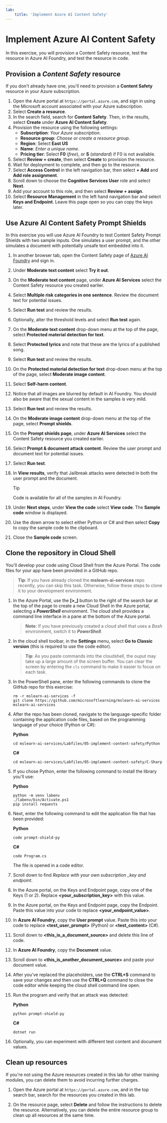 ```yaml
---
lab:
    title: 'Implement Azure AI Content Safety'
---
```


# Implement Azure AI Content Safety

In this exercise, you will provision a Content Safety resource, test the resource in Azure AI Foundry, and test the resource in code.

## Provision a *Content Safety* resource

If you don't already have one, you'll need to provision a **Content Safety** resource in your Azure subscription.

1. Open the Azure portal at `https://portal.azure.com`, and sign in using the Microsoft account associated with your Azure subscription.
1. Select **Create a resource**.
1. In the search field, search for **Content Safety**. Then, in the results, select **Create** under **Azure AI Content Safety**.
1. Provision the resource using the following settings:
    - **Subscription**: *Your Azure subscription*.
    - **Resource group**: *Choose or create a resource group*.
    - **Region**: Select **East US**
    - **Name**: *Enter a unique name*.
    - **Pricing tier**: Select **F0** (*free*), or **S** (*standard*) if F0 is not available.
1. Select **Review + create**, then select **Create** to provision the resource.
1. Wait for deployment to complete, and then go to the resource.
1. Select **Access Control** in the left navigation bar, then select **+ Add** and **Add role assignment**.
1. Scroll down to choose the **Cognitive Services User** role and select **Next**.
1. Add your account to this role, and then select **Review + assign**.
1. Select **Resource Management** in the left hand navigation bar and select **Keys and Endpoint**. Leave this page open so you can copy the keys later.

## Use Azure AI Content Safety Prompt Shields

In this exercise you will use Azure AI Foundry to test Content Safety Prompt Shields with two sample inputs. One simulates a user prompt, and the other simulates a document with potentially unsafe text embedded into it.

1. In another browser tab, open the Content Safety page of [Azure AI Foundry](https://ai.azure.com/explore/contentsafety) and sign in.
1. Under **Moderate text content** select **Try it out**.
1. On the **Moderate text content** page, under **Azure AI Services** select the Content Safety resource you created earlier.
1. Select **Multiple risk categories in one sentence**. Review the document text for potential issues.
1. Select **Run test** and review the results.
1. Optionally, alter the threshold levels and select **Run test** again.
1. On the **Moderate text content** drop-down menu at the top of the page, select **Protected material detection for text**.
1. Select **Protected lyrics** and note that these are the lyrics of a published song.
1. Select **Run test** and review the results.
1. On the **Protected material detection for text** drop-down menu at the top of the page, select **Moderate image content**.
1. Select **Self-harm content**.
1. Notice that all images are blurred by default in AI Foundry. You should also be aware that the sexual content in the samples is very mild.
1. Select **Run test** and review the results.
1. On the **Moderate image content** drop-down menu at the top of the page, select **Prompt shields**.
1. On the **Prompt shields page**, under **Azure AI Services** select the Content Safety resource you created earlier.
1. Select **Prompt & document attack content**. Review the user prompt and document text for potential issues.
1. Select **Run test**.
1. In **View results**, verify that Jailbreak attacks were detected in both the user prompt and the document.

    > [!TIP]
    > Code is available for all of the samples in AI Foundry.

1. Under **Next steps**, under **View the code** select **View code**. The **Sample code** window is displayed.
1. Use the down arrow to select either Python or C# and then select **Copy** to copy the sample code to the clipboard.
1. Close the **Sample code** screen.

## Clone the repository in Cloud Shell

You'll develop your code using Cloud Shell from the Azure Portal. The code files for your app have been provided in a GitHub repo.

> **Tip**: If you have already cloned the **mslearn-ai-services** repo recently, you can skip this task. Otherwise, follow these steps to clone it to your development environment.

1. In the Azure Portal, use the **[\>_]** button to the right of the search bar at the top of the page to create a new Cloud Shell in the Azure portal, selecting a ***PowerShell*** environment. The cloud shell provides a command line interface in a pane at the bottom of the Azure portal.

    > **Note**: If you have previously created a cloud shell that uses a *Bash* environment, switch it to ***PowerShell***.

1. In the cloud shell toolbar, in the **Settings** menu, select **Go to Classic version** (this is required to use the code editor).

    > **Tip**: As you paste commands into the cloudshell, the ouput may take up a large amount of the screen buffer. You can clear the screen by entering the `cls` command to make it easier to focus on each task.

1. In the PowerShell pane, enter the following commands to clone the GitHub repo for this exercise:

    ```
    rm -r mslearn-ai-services -f
    git clone https://github.com/microsoftlearning/mslearn-ai-services mslearn-ai-services
    ```

1. After the repo has been cloned, navigate to the language-specific folder containing the application code files, based on the programming language of your choice (Python or C#):  

    **Python**

    ```
   cd mslearn-ai-services/Labfiles/05-implement-content-safety/Python
    ```

    **C#**

    ```
   cd mslearn-ai-services/Labfiles/05-implement-content-safety/C-Sharp
    ```

1. If you chose Python, enter the following command to install the library you'll use:

    **Python**

    ```
   python -m venv labenv
   ./labenv/bin/Activate.ps1
   pip install requests
    ```

1. Next, enter the following command to edit the application file that has been provided:

    **Python**

    ```
   code prompt-shield-py
    ```

    **C#**

    ```
   code Program.cs
    ```

    The file is opened in a code editor.

1. Scroll down to find *Replace with your own subscription _key and endpoint*.
1. In the Azure portal, on the Keys and Endpoint page, copy one of the Keys (1 or 2). Replace **<your_subscription_key>** with this value.
1. In the Azure portal, on the Keys and Endpoint page, copy the Endpoint. Paste this value into your code to replace **<your_endpoint_value>**.
1. In **Azure AI Foundry**, copy the **User prompt** value. Paste this into your code to replace **<test_user_prompt>** (Python) or **<test_content>** (C#).
1. Scroll down to **<this_is_a_document_source>** and delete this line of code.
1. In **Azure AI Foundry**, copy the **Document** value.
1. Scroll down to **<this_is_another_document_source>** and paste your document value.
1. After you've replaced the placeholders, use the **CTRL+S** command to save your changes and then use the **CTRL+Q** command to close the code editor while keeping the cloud shell command line open.
1. Run the program and verify that an attack was detected:

    **Python**

    ```
   python prompt-shield-py
    ```

    **C#**

    ```
   dotnet run
    ```

1. Optionally, you can experiment with different test content and document values.

## Clean up resources

If you're not using the Azure resources created in this lab for other training modules, you can delete them to avoid incurring further charges.

1. Open the Azure portal at `https://portal.azure.com`, and in the top search bar, search for the resources you created in this lab.

2. On the resource page, select **Delete** and follow the instructions to delete the resource. Alternatively, you can delete the entire resource group to clean up all resources at the same time.

